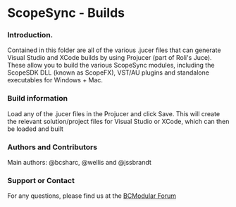 ScopeSync - Builds
==================
### Introduction.
Contained in this folder are all of the various .jucer files that can generate Visual Studio and XCode builds by using Projucer (part of Roli's Juce).
These allow you to build the various ScopeSync modules, including the ScopeSDK DLL (known as ScopeFX), VST/AU plugins and standalone executables for Windows + Mac.

### Build information
Load any of the .jucer files in the Projucer and click Save. This will create the relevant solution/project files for Visual Studio or XCode, which can then be loaded
and built

### Authors and Contributors
Main authors: @bcsharc, @wellis and @jssbrandt

### Support or Contact
For any questions, please find us at the [BCModular Forum](http://www.bcmodular.co.uk/forum/)